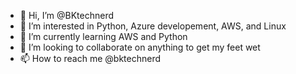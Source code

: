 - 👋 Hi, I’m @BKtechnerd
- 👀 I’m interested in Python, Azure developement, AWS, and Linux
- 🌱 I’m currently learning AWS and Python
- 💞️ I’m looking to collaborate on anything to get my feet wet
- 📫 How to reach me @bktechnerd

<!---
BKtechnerd/BKtechnerd is a ✨ special ✨ repository because its `README.md` (this file) appears on your GitHub profile.
You can click the Preview link to take a look at your changes.
--->
